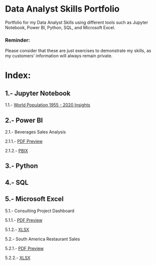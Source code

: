 # Data Analyst Skills Portfolio
Portfolio for my Data Analyst Skills using different tools such as Jupyter Notebook, Power BI, Python, SQL, and Microsoft Excel.

### Reminder:
Please consider that these are just exercises to demonstrate my skills, as my customers' information will always remain private.


# Index:

## 1.- Jupyter Notebook

1.1.- [World Population 1955 - 2020 Insights](https://github.com/jolverac/Data-Analyst-Portfolio/blob/main/World_Population_1955-2020_Insights.ipynb)    
    
## 2.- Power BI

2.1.- Beverages Sales Analysis

2.1.1.- [PDF Preview](https://github.com/jolverac/Data-Analyst-Portfolio/blob/main/Beverages_Sales_Analysis.pdf)
        
2.1.2.- [PBIX](https://github.com/jolverac/Data-Analyst-Portfolio/blob/main/Beverages_Sales_Analysis.pbix)

## 3.- Python

## 4.- SQL

## 5.- Microsoft Excel

5.1.- Consulting Project Dashboard

5.1.1.- [PDF Preview](https://github.com/jolverac/Data-Analyst-Portfolio/blob/main/Consulting_Project_%20Dashboard.pdf)
        
5.1.2.- [XLSX](https://github.com/jolverac/Data-Analyst-Portfolio/blob/main/Consulting_Project_%20Dashboard.xlsx)

5.2.- South America Restaurant Sales 

5.2.1.- [PDF Preview](https://github.com/jolverac/Data-Analyst-Portfolio/blob/main/SouthAmerica_Restaurant_Sales.pdf)
        
5.2.2.- [XLSX](https://github.com/jolverac/Data-Analyst-Portfolio/blob/main/SouthAmerica_Restaurant_Sales.xlsx)

